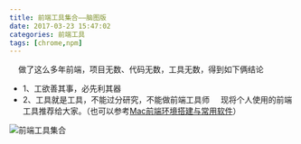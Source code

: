 ```yaml
---
title: 前端工具集合——脑图版
date: 2017-03-23 15:47:02
categories: 前端工具
tags: [chrome,npm]
---
```


&nbsp;&nbsp;&nbsp;&nbsp;做了这么多年前端，项目无数、代码无数，工具无数，得到如下俩结论
* 1、工欲善其事，必先利其器
* 2、工具就是工具，不能过分研究，不能做前端工具师
&nbsp;&nbsp;&nbsp;&nbsp;现将个人使用的前端工具推荐给大家。（也可以参考[Mac前端环境搭建与常用软件](https://loulanyijian.github.io/2017/03/19/%E5%89%8D%E7%AB%AF%E5%B7%A5%E5%85%B7/mac%E5%89%8D%E7%AB%AF%E7%8E%AF%E5%A2%83%E6%90%AD%E5%BB%BA%E4%B8%8E%E5%B8%B8%E7%94%A8%E8%BD%AF%E4%BB%B6/)）

![前端工具集合](https://loulanyijian.github.io/images/fetools.svg)